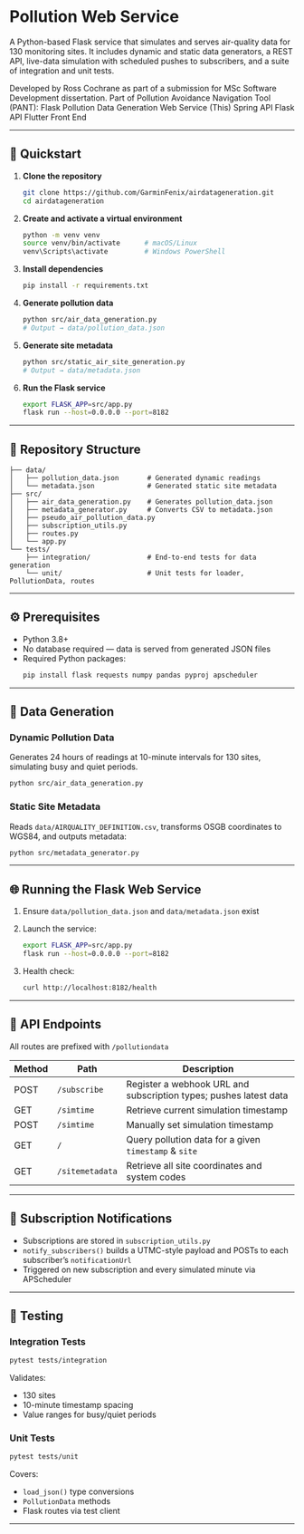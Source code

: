 
# Pollution Web Service

A Python-based Flask service that simulates and serves air-quality data for 130 monitoring sites. It includes dynamic and static data generators, a REST API, live-data simulation with scheduled pushes to subscribers, and a suite of integration and unit tests.

Developed by Ross Cochrane as part of a submission for MSc Software Development
dissertation.
Part of Pollution Avoidance Navigation Tool (PANT):
Flask Pollution Data Generation Web Service (This)
Spring API
Flask API
Flutter Front End

---

## 🚀 Quickstart

1. **Clone the repository**
   ```bash
   git clone https://github.com/GarminFenix/airdatageneration.git
   cd airdatageneration
   ```

2. **Create and activate a virtual environment**
   ```bash
   python -m venv venv
   source venv/bin/activate      # macOS/Linux
   venv\Scripts\activate         # Windows PowerShell
   ```

3. **Install dependencies**
   ```bash
   pip install -r requirements.txt
   ```

4. **Generate pollution data**
   ```bash
   python src/air_data_generation.py
   # Output → data/pollution_data.json
   ```

5. **Generate site metadata**
   ```bash
   python src/static_air_site_generation.py
   # Output → data/metadata.json
   ```

6. **Run the Flask service**
   ```bash
   export FLASK_APP=src/app.py
   flask run --host=0.0.0.0 --port=8182
   ```

---

## 🧱 Repository Structure

```
├── data/
│   ├── pollution_data.json       # Generated dynamic readings
│   └── metadata.json             # Generated static site metadata
├── src/
│   ├── air_data_generation.py    # Generates pollution_data.json
│   ├── metadata_generator.py     # Converts CSV to metadata.json
│   ├── pseudo_air_pollution_data.py
│   ├── subscription_utils.py
│   ├── routes.py
│   └── app.py
└── tests/
    ├── integration/              # End-to-end tests for data generation
    └── unit/                     # Unit tests for loader, PollutionData, routes
```

---

## ⚙️ Prerequisites

- Python 3.8+  
- No database required — data is served from generated JSON files  
- Required Python packages:
  ```bash
  pip install flask requests numpy pandas pyproj apscheduler
  ```

---

## 🔄 Data Generation

### Dynamic Pollution Data

Generates 24 hours of readings at 10-minute intervals for 130 sites, simulating busy and quiet periods.

```bash
python src/air_data_generation.py
```

### Static Site Metadata

Reads `data/AIRQUALITY_DEFINITION.csv`, transforms OSGB coordinates to WGS84, and outputs metadata:

```bash
python src/metadata_generator.py
```

---

## 🌐 Running the Flask Web Service 

1. Ensure `data/pollution_data.json` and `data/metadata.json` exist  
2. Launch the service:
   ```bash
   export FLASK_APP=src/app.py
   flask run --host=0.0.0.0 --port=8182
   ```

3. Health check:
   ```bash
   curl http://localhost:8182/health
   ```

---

## 📡 API Endpoints

All routes are prefixed with `/pollutiondata`

| Method | Path                       | Description                                                        |
|--------|----------------------------|--------------------------------------------------------------------|
| POST   | `/subscribe`               | Register a webhook URL and subscription types; pushes latest data |
| GET    | `/simtime`                 | Retrieve current simulation timestamp                              |
| POST   | `/simtime`                 | Manually set simulation timestamp                                  |
| GET    | `/`                        | Query pollution data for a given `timestamp` & `site`              |
| GET    | `/sitemetadata`            | Retrieve all site coordinates and system codes                     |

---

## 🔔 Subscription Notifications

- Subscriptions are stored in `subscription_utils.py`
- `notify_subscribers()` builds a UTMC-style payload and POSTs to each subscriber’s `notificationUrl`
- Triggered on new subscription and every simulated minute via APScheduler

---

## 🧪 Testing

### Integration Tests

```bash
pytest tests/integration
```

Validates:
- 130 sites  
- 10-minute timestamp spacing  
- Value ranges for busy/quiet periods  

### Unit Tests

```bash
pytest tests/unit
```

Covers:
- `load_json()` type conversions  
- `PollutionData` methods  
- Flask routes via test client  

---

